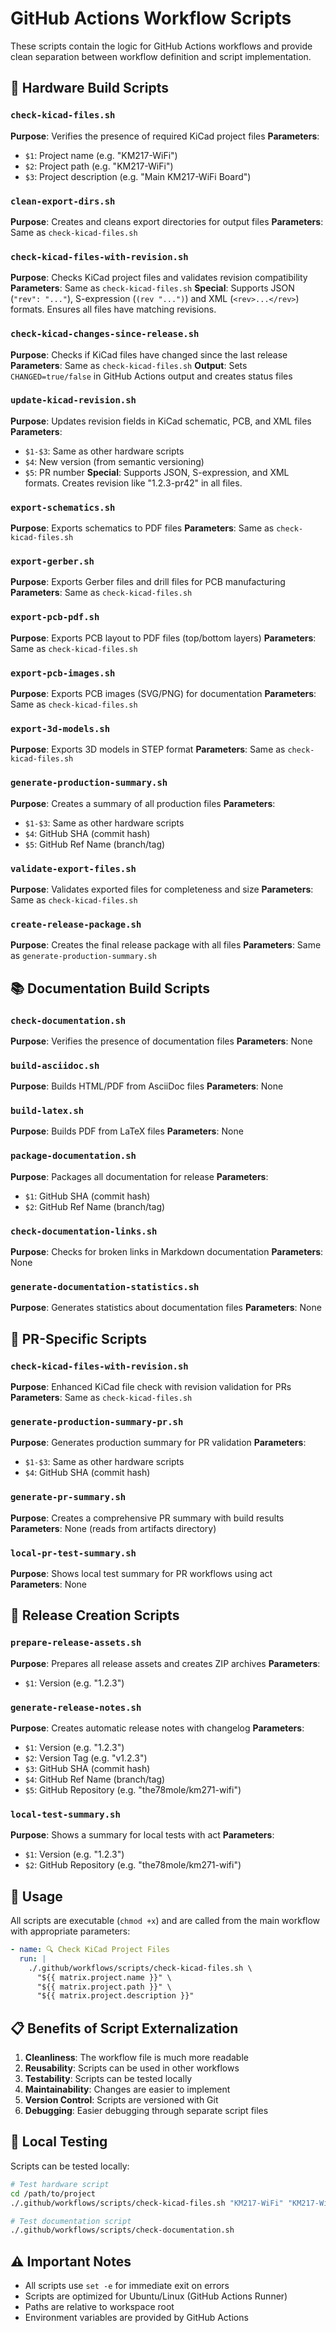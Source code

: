 # GitHub Actions Workflow Scripts

These scripts contain the logic for GitHub Actions workflows and provide clean separation between workflow definition and script implementation.

## 📁 Hardware Build Scripts

### `check-kicad-files.sh`
**Purpose**: Verifies the presence of required KiCad project files
**Parameters**: 
- `$1`: Project name (e.g. "KM217-WiFi")
- `$2`: Project path (e.g. "KM217-WiFi")
- `$3`: Project description (e.g. "Main KM217-WiFi Board")

### `clean-export-dirs.sh`
**Purpose**: Creates and cleans export directories for output files
**Parameters**: Same as `check-kicad-files.sh`

### `check-kicad-files-with-revision.sh`
**Purpose**: Checks KiCad project files and validates revision compatibility
**Parameters**: Same as `check-kicad-files.sh`
**Special**: Supports JSON (`"rev": "..."`), S-expression (`(rev "...")`) and XML (`<rev>...</rev>`) formats. Ensures all files have matching revisions.

### `check-kicad-changes-since-release.sh`
**Purpose**: Checks if KiCad files have changed since the last release
**Parameters**: Same as `check-kicad-files.sh`
**Output**: Sets `CHANGED=true/false` in GitHub Actions output and creates status files

### `update-kicad-revision.sh`
**Purpose**: Updates revision fields in KiCad schematic, PCB, and XML files
**Parameters**: 
- `$1-$3`: Same as other hardware scripts
- `$4`: New version (from semantic versioning)
- `$5`: PR number
**Special**: Supports JSON, S-expression, and XML formats. Creates revision like "1.2.3-pr42" in all files.

### `export-schematics.sh`
**Purpose**: Exports schematics to PDF files
**Parameters**: Same as `check-kicad-files.sh`

### `export-gerber.sh`
**Purpose**: Exports Gerber files and drill files for PCB manufacturing
**Parameters**: Same as `check-kicad-files.sh`

### `export-pcb-pdf.sh`
**Purpose**: Exports PCB layout to PDF files (top/bottom layers)
**Parameters**: Same as `check-kicad-files.sh`

### `export-pcb-images.sh`
**Purpose**: Exports PCB images (SVG/PNG) for documentation
**Parameters**: Same as `check-kicad-files.sh`

### `export-3d-models.sh`
**Purpose**: Exports 3D models in STEP format
**Parameters**: Same as `check-kicad-files.sh`

### `generate-production-summary.sh`
**Purpose**: Creates a summary of all production files
**Parameters**: 
- `$1-$3`: Same as other hardware scripts
- `$4`: GitHub SHA (commit hash)
- `$5`: GitHub Ref Name (branch/tag)

### `validate-export-files.sh`
**Purpose**: Validates exported files for completeness and size
**Parameters**: Same as `check-kicad-files.sh`

### `create-release-package.sh`
**Purpose**: Creates the final release package with all files
**Parameters**: Same as `generate-production-summary.sh`

## 📚 Documentation Build Scripts

### `check-documentation.sh`
**Purpose**: Verifies the presence of documentation files
**Parameters**: None

### `build-asciidoc.sh`
**Purpose**: Builds HTML/PDF from AsciiDoc files
**Parameters**: None

### `build-latex.sh`
**Purpose**: Builds PDF from LaTeX files
**Parameters**: None

### `package-documentation.sh`
**Purpose**: Packages all documentation for release
**Parameters**:
- `$1`: GitHub SHA (commit hash)
- `$2`: GitHub Ref Name (branch/tag)

### `check-documentation-links.sh`
**Purpose**: Checks for broken links in Markdown documentation
**Parameters**: None

### `generate-documentation-statistics.sh`
**Purpose**: Generates statistics about documentation files
**Parameters**: None

## 🔄 PR-Specific Scripts

### `check-kicad-files-with-revision.sh`
**Purpose**: Enhanced KiCad file check with revision validation for PRs
**Parameters**: Same as `check-kicad-files.sh`

### `generate-production-summary-pr.sh`
**Purpose**: Generates production summary for PR validation
**Parameters**: 
- `$1-$3`: Same as other hardware scripts
- `$4`: GitHub SHA (commit hash)

### `generate-pr-summary.sh`
**Purpose**: Creates a comprehensive PR summary with build results
**Parameters**: None (reads from artifacts directory)

### `local-pr-test-summary.sh`
**Purpose**: Shows local test summary for PR workflows using act
**Parameters**: None

## 🚀 Release Creation Scripts

### `prepare-release-assets.sh`
**Purpose**: Prepares all release assets and creates ZIP archives
**Parameters**:
- `$1`: Version (e.g. "1.2.3")

### `generate-release-notes.sh`
**Purpose**: Creates automatic release notes with changelog
**Parameters**:
- `$1`: Version (e.g. "1.2.3")
- `$2`: Version Tag (e.g. "v1.2.3")
- `$3`: GitHub SHA (commit hash)
- `$4`: GitHub Ref Name (branch/tag)
- `$5`: GitHub Repository (e.g. "the78mole/km271-wifi")

### `local-test-summary.sh`
**Purpose**: Shows a summary for local tests with act
**Parameters**:
- `$1`: Version (e.g. "1.2.3")
- `$2`: GitHub Repository (e.g. "the78mole/km271-wifi")

## 🔧 Usage

All scripts are executable (`chmod +x`) and are called from the main workflow with appropriate parameters:

```yaml
- name: 🔍 Check KiCad Project Files
  run: |
    ./.github/workflows/scripts/check-kicad-files.sh \
      "${{ matrix.project.name }}" \
      "${{ matrix.project.path }}" \
      "${{ matrix.project.description }}"
```

## 📋 Benefits of Script Externalization

1. **Cleanliness**: The workflow file is much more readable
2. **Reusability**: Scripts can be used in other workflows
3. **Testability**: Scripts can be tested locally
4. **Maintainability**: Changes are easier to implement
5. **Version Control**: Scripts are versioned with Git
6. **Debugging**: Easier debugging through separate script files

## 🧪 Local Testing

Scripts can be tested locally:

```bash
# Test hardware script
cd /path/to/project
./.github/workflows/scripts/check-kicad-files.sh "KM217-WiFi" "KM217-WiFi" "Main Board"

# Test documentation script
./.github/workflows/scripts/check-documentation.sh
```

## ⚠️ Important Notes

- All scripts use `set -e` for immediate exit on errors
- Scripts are optimized for Ubuntu/Linux (GitHub Actions Runner)
- Paths are relative to workspace root
- Environment variables are provided by GitHub Actions
